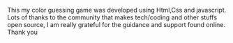 This my color guessing game was developed using Html,Css and javascript. Lots of thanks to the community that makes tech/coding and other stuffs open source, I am really grateful for the guidance and support found online.
Thank you